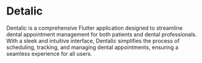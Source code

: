 # Detalic
Dentalic is a comprehensive Flutter application designed to streamline dental appointment management for both patients and dental professionals. With a sleek and intuitive interface, Dentalic simplifies the process of scheduling, tracking, and managing dental appointments, ensuring a seamless experience for all users.
